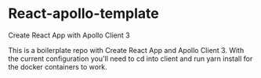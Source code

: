 # React-apollo-template
Create React App with Apollo Client 3 

This is a boilerplate repo with Create React App and Apollo Client 3. With the current configuration you'll need to cd into client and run yarn install for the docker containers to work.

